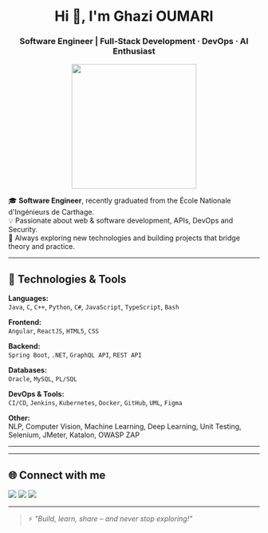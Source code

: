 <h1 align="center">Hi 👋, I'm Ghazi OUMARI</h1>
<h3 align="center">Software Engineer | Full-Stack Development · DevOps · AI Enthusiast</h3>

<p align="center">
  <img src="https://media.giphy.com/media/qgQUggAC3Pfv687qPC/giphy.gif" width="250" />
</p>

🎓 **Software Engineer**, recently graduated from the École Nationale d'Ingénieurs de Carthage.  
💡 Passionate about web & software development, APIs, DevOps and Security.  
🚀 Always exploring new technologies and building projects that bridge theory and practice.

---

## 🔧 Technologies & Tools

**Languages:**  
`Java`, `C`, `C++`, `Python`, `C#`, `JavaScript`, `TypeScript`, `Bash`  

**Frontend:**  
`Angular`, `ReactJS`, `HTML5`, `CSS`  

**Backend:**  
`Spring Boot`, `.NET`, `GraphQL API`, `REST API`  

**Databases:**  
`Oracle`, `MySQL`, `PL/SQL`  

**DevOps & Tools:**  
`CI/CD`, `Jenkins`, `Kubernetes`, `Docker`, `GitHub`, `UML`, `Figma`  

**Other:**  
NLP, Computer Vision, Machine Learning, Deep Learning, Unit Testing, Selenium, JMeter, Katalon, OWASP ZAP

---

---

## 🌐 Connect with me

<p>
  <a href="mailto:ghazi.oumarii@enicar.ucar.tn"><img src="https://img.shields.io/badge/Email-D14836?style=flat&logo=gmail&logoColor=white"/></a>
  <a href="https://www.linkedin.com/in/oumari-ghazi-028571296/" target="_blank"><img src="https://img.shields.io/badge/LinkedIn-blue?style=flat&logo=linkedin&logoColor=white"/></a>
  <a href="https://www.facebook.com/ghazi.oumari" target="_blank"><img src="https://img.shields.io/badge/Facebook-1877F2?style=flat&logo=facebook&logoColor=white"/></a>
</p>

---

> ⚡ *"Build, learn, share – and never stop exploring!"*
